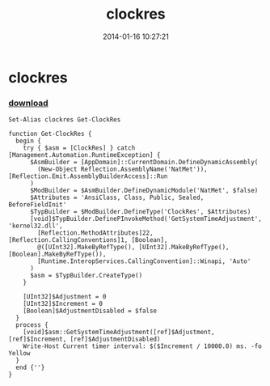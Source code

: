 ﻿---
pid:            4799
parent:         0
children:       
poster:         greg zakharov
title:          clockres
date:           2014-01-16 10:27:21
description:    
format:         posh
---

# clockres

### [download](4799.ps1)  



```posh
Set-Alias clockres Get-ClockRes

function Get-ClockRes {
  begin {
    try { $asm = [ClockRes] } catch [Management.Automation.RuntimeException] {
      $AsmBuilder = [AppDomain]::CurrentDomain.DefineDynamicAssembly(
        (New-Object Reflection.AssemblyName('NatMet')), [Reflection.Emit.AssemblyBuilderAccess]::Run
      )
      $ModBuilder = $AsmBuilder.DefineDynamicModule('NatMet', $false)
      $Attributes = 'AnsiClass, Class, Public, Sealed, BeforeFieldInit'
      $TypBuilder = $ModBuilder.DefineType('ClockRes', $Attributes)
      [void]$TypBuilder.DefinePInvokeMethod('GetSystemTimeAdjustment', 'kernel32.dll',
        [Reflection.MethodAttributes]22, [Reflection.CallingConventions]1, [Boolean],
        @([UInt32].MakeByRefType(), [UInt32].MakeByRefType(), [Boolean].MakeByRefType()),
        [Runtime.InteropServices.CallingConvention]::Winapi, 'Auto'
      )
      $asm = $TypBuilder.CreateType()
    }
    
    [UInt32]$Adjustment = 0
    [UInt32]$Increment = 0
    [Boolean]$AdjustmentDisabled = $false
  }
  process {
    [void]$asm::GetSystemTimeAdjustment([ref]$Adjustment, [ref]$Increment, [ref]$AdjustmentDisabled)
    Write-Host Current timer interval: $($Increment / 10000.0) ms. -fo Yellow
  }
  end {''}
}
```
